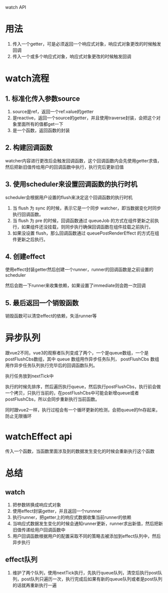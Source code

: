 watch API
# 用法
1. 传入一个getter，可是必须返回一个响应式对象，响应式对象更改的时候触发回调
2. 传入一个或多个响应式对象，响应式对象更改的时候触发回调

# watch流程
## 1. 标准化传入参数source
1. source是ref，返回一个ref.value的getter
2. 是reactive，返回一个source的getter，并且使用traverse封装，会把这个对象里面所有的值都get一下
3. 是一个函数，返回函数的封装

## 2. 构建回调函数
watcher内容进行更改后会触发回调函数，这个回调函数内会先使用getter求值，然后把新旧值传给用户的回调函数中执行，执行完后更新旧值

## 3. 使用scheduler来设置回调函数的执行时机
scheduler会根据用户设置的flush来决定这个回调函数的执行时机
1. 当 flush 为 sync 的时候，表示它是一个同步 watcher，即当数据变化时同步执行回调函数。
2. 当 flush 为 pre 的时候，回调函数通过 queueJob 的方式在组件更新之前执行，如果组件还没挂载，则同步执行确保回调函数在组件挂载之前执行。
3. 如果没设置 flush，那么回调函数通过 queuePostRenderEffect 的方式在组件更新之后执行。

## 4. 创建effect
使用effect封装getter然后创建一个runner，runner的回调函数是之前设置的scheduler

然后会跑一下runner来收集依赖，如果设置了immediate则会跑一次回调

## 5. 最后返回一个销毁函数
销毁函数可以清空effect的依赖，失活runner等

# 异步队列
跟vue2不同，vue3的观察者队列变成了两个，一个是queue数组，一个是postFlushCbs数组，其中 queue 数组用作异步任务队列， postFlushCbs 数组用作异步任务队列执行完毕后的回调函数队列。

执行任务放到nextTick中

执行的时候先排序，然后遍历执行queue，然后执行postFlushCbs，执行前会做一个拷贝，只执行当前的，在postFlushCbs中可能会新增queue或者postFlushCbs，所以会同步重新执行当前函数。

同时跟vue2一样，执行过程会有一个循环更新的检测，会把queue的fn存起来，防止无限循环

# watchEffect api
传入一个函数，当函数里面涉及到的数据发生变化的时候会重新执行这个函数


# 总结
## watch
1. 把参数转换成响应式对象
2. 使用effect封装getter，并且返回一个runnner
3. 执行runner，把getter上的响应式数据收集当前runner的依赖
4. 当响应式数据发生变化的时候会通知runner更新，runner求出新值，然后把新旧值传递给用户回调函数中
5. 用户回调函数根据用户的配置采取不同的策略去被添加到effect队列中，然后异步执行

## effect队列
1. 维护了两个队列，使用nextTick执行，先执行queue队列，清空后执行post队列，post队列只遍历一次，执行完成后如果有新的queue队列或者是post队列的话就再重新执行一遍